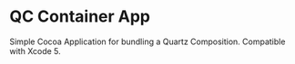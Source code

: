 QC Container App
================

Simple Cocoa Application for bundling a Quartz Composition.  Compatible with Xcode 5.
